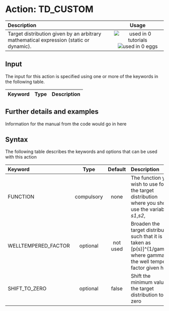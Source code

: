 # Action: TD_CUSTOM

| Description    | Usage |
|:--------|:--------:|
| Target distribution given by an arbitrary mathematical expression (static or dynamic). | ![used in 0 tutorials](https://img.shields.io/badge/tutorials-0-red.svg)![used in 0 eggs](https://img.shields.io/badge/nest-0-red.svg) | 

## Input

The input for this action is specified using one or more of the keywords in the following table.

| Keyword |  Type | Description |
|:--------|:------:|:-----------|


## Further details and examples 
Information for the manual from the code would go in here 
## Syntax 
The following table describes the keywords and options that can be used with this action 

| Keyword | Type | Default | Description |
|:-------|:----:|:-------:|:-----------|
| FUNCTION | compulsory | none | The function you wish to use for the target distribution where you should use the variables _s1_,_s2_, |
| WELLTEMPERED_FACTOR | optional | not used | Broaden the target distribution such that it is taken as [p(s)]^(1/gamma) where gamma is the well tempered factor given here |
| SHIFT_TO_ZERO | optional | false |  Shift the minimum value of the target distribution to zero |
